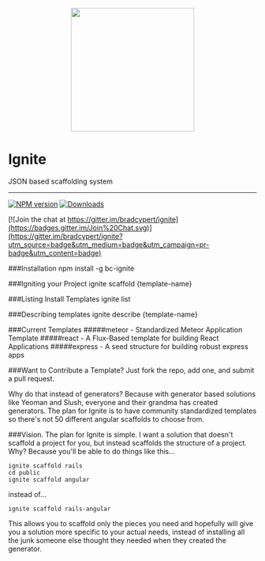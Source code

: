 <p align="center">
    <img height="250" width="" src="https://cloud.githubusercontent.com/assets/1455979/6810939/5fdf4716-d232-11e4-850a-67399c70d29e.png">
</p>

Ignite
======
JSON based scaffolding system
_____________________________
[![NPM version][npm-image]][npm-url] [![Downloads][downloads-image]][npm-url] 

[![Join the chat at https://gitter.im/bradcypert/ignite](https://badges.gitter.im/Join%20Chat.svg)](https://gitter.im/bradcypert/ignite?utm_source=badge&utm_medium=badge&utm_campaign=pr-badge&utm_content=badge)



###Installation
    npm install -g bc-ignite

###Igniting your Project
    ignite scaffold {template-name}

###Listing Install Templates
    ignite list

###Describing templates
    ignite describe {template-name}

###Current Templates
#####meteor - Standardized Meteor Application Template
#####react - A Flux-Based template for building React Applications
#####express - A seed structure for building robust express apps

###Want to Contribute a Template?
Just fork the repo, add one, and submit a pull request.

Why do that instead of generators? Because with generator based solutions like Yeoman and Slush, everyone and their grandma has created generators. The plan for Ignite is to have community standardized templates so there's not 50 different angular scaffolds to choose from.

###Vision.
The plan for Ignite is simple. I want a solution that doesn't scaffold a project for you, but instead scaffolds the structure of a project. Why? Because you'll be able to do things like this...

    ignite scaffold rails
    cd public
    ignite scaffold angular

instead of...

    ignite scaffold rails-angular

This allows you to scaffold only the pieces you need and hopefully will give you a solution more specific to your actual needs, instead of installing all the junk someone else thought they needed when they created the generator.

[downloads-image]: http://img.shields.io/npm/dm/bc-ignite.svg
[npm-url]: http://www.npmjs.com/package/bc-ignite
[npm-image]: http://img.shields.io/npm/v/bc-ignite.svg
